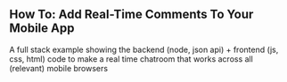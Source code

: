 ## How To: Add Real-Time Comments To Your Mobile App

A full stack example showing the backend (node, json api) + frontend (js, css, html) code to make a real time chatroom that works across all (relevant) mobile browsers
